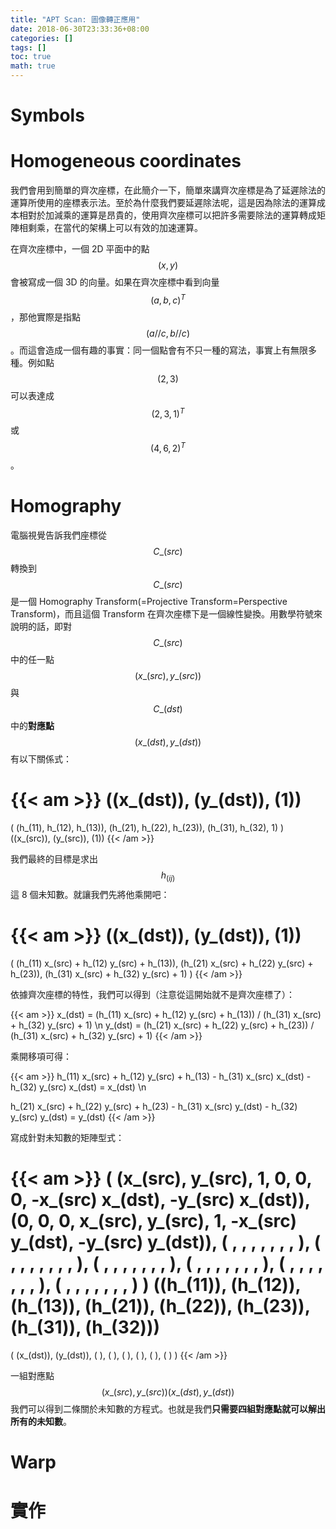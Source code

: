 ```yaml
---
title: "APT Scan: 圖像轉正應用"
date: 2018-06-30T23:33:36+08:00
categories: []
tags: []
toc: true
math: true
---
```


# Symbols

# Homogeneous coordinates

我們會用到簡單的齊次座標，在此簡介一下，簡單來講齊次座標是為了延遲除法的運算所使用的座標表示法。至於為什麼我們要延遲除法呢，這是因為除法的運算成本相對於加減乘的運算是昂貴的，使用齊次座標可以把許多需要除法的運算轉成矩陣相剩乘，在當代的架構上可以有效的加速運算。

在齊次座標中，一個 2D 平面中的點 $$(x, y)$$ 會被寫成一個 3D 的向量。如果在齊次座標中看到向量 $$(a, b, c)^T$$，那他實際是指點 $$(a//c, b//c)$$。而這會造成一個有趣的事實：同一個點會有不只一種的寫法，事實上有無限多種。例如點 $$(2, 3)$$ 可以表達成 $$(2, 3, 1)^T$$ 或 $$(4, 6, 2)^T$$。

# Homography

電腦視覺告訴我們座標從 $$C\_(src)$$ 轉換到 $$ C\_(src) $$ 是一個 Homography Transform(=Projective Transform=Perspective Transform)，而且這個 Transform 在齊次座標下是一個線性變換。用數學符號來說明的話，即對 $$C\_(src)$$ 中的任一點 $$(x\_(src),y\_(src))$$ 與 $$C\_(dst)$$ 中的**對應點** $$(x\_(dst), y\_(dst))$$ 有以下關係式：

{{< am >}}
((x_(dst)), (y_(dst)), (1))
=
(
    (h_(11), h_(12), h_(13)),
    (h_(21), h_(22), h_(23)),
    (h_(31), h_(32), 1)
)
((x_(src)), (y_(src)), (1))
{{< /am >}}

我們最終的目標是求出 $$h_(ij)$$ 這 8 個未知數。就讓我們先將他乘開吧：

{{< am >}}
((x_(dst)), (y_(dst)), (1))
=
(
    (h_(11) x_(src) + h_(12) y_(src) + h_(13)),
    (h_(21) x_(src) + h_(22) y_(src) + h_(23)),
    (h_(31) x_(src) + h_(32) y_(src) + 1)
)
{{< /am >}}

依據齊次座標的特性，我們可以得到（注意從這開始就不是齊次座標了）：

{{< am >}}
x_(dst) = (h_(11) x_(src) + h_(12) y_(src) + h_(13)) / (h_(31) x_(src) + h_(32) y_(src) + 1) \n
y_(dst) = (h_(21) x_(src) + h_(22) y_(src) + h_(23)) / (h_(31) x_(src) + h_(32) y_(src) + 1)
{{< /am >}}

乘開移項可得：

{{< am >}}
h_(11) x_(src) + h_(12) y_(src) +
h_(13) - h_(31) x_(src) x_(dst) -
h_(32) y_(src) x_(dst) = x_(dst) \n

h_(21) x_(src) + h_(22) y_(src) +
h_(23) - h_(31) x_(src) y_(dst) -
h_(32) y_(src) y_(dst) = y_(dst)
{{< /am >}}

寫成針對未知數的矩陣型式：

{{< am >}}
(
    (x_(src), y_(src), 1, 0, 0, 0, -x_(src) x_(dst), -y_(src) x_(dst)),
    (0, 0, 0, x_(src), y_(src), 1, -x_(src) y_(dst), -y_(src) y_(dst)),
    ( ,  ,  ,  ,  ,  ,  ,  ),
    ( ,  ,  ,  ,  ,  ,  ,  ),
    ( ,  ,  ,  ,  ,  ,  ,  ),
    ( ,  ,  ,  ,  ,  ,  ,  ),
    ( ,  ,  ,  ,  ,  ,  ,  ),
    ( ,  ,  ,  ,  ,  ,  ,  )
)
((h_(11)), (h_(12)), (h_(13)), (h_(21)), (h_(22)), (h_(23)), (h_(31)), (h_(32)))
=
(
    (x_(dst)), (y_(dst)), ( ), ( ), ( ), ( ), ( ), ( )
)
{{< /am >}}

一組對應點 $$(x\_(src), y\_(src)) (x\_(dst), y\_(dst))$$ 我們可以得到二條關於未知數的方程式。也就是我們**只需要四組對應點就可以解出所有的未知數**。

# Warp

# 實作
